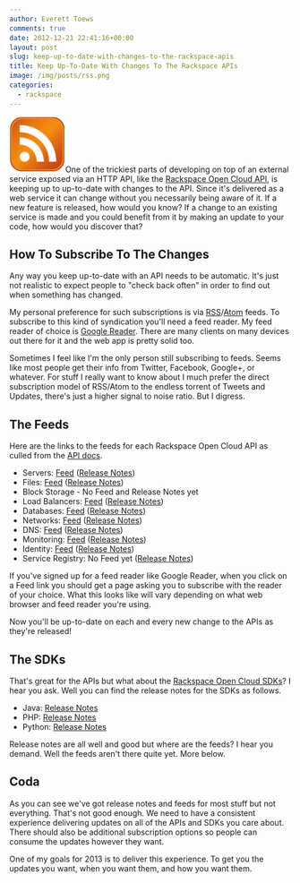```yaml
---
author: Everett Toews
comments: true
date: 2012-12-21 22:41:16+00:00
layout: post
slug: keep-up-to-date-with-changes-to-the-rackspace-apis
title: Keep Up-To-Date With Changes To The Rackspace APIs
image: /img/posts/rss.png
categories:
  - rackspace
---
```


<img class="img-right" src="/img/posts/rss.png"/>One of the trickiest parts of developing on top of an external service exposed via an HTTP API, like the [Rackspace Open Cloud API](docs.rackspace.com/api/), is keeping up to up-to-date with changes to the API. Since it's delivered as a web service it can change without you necessarily being aware of it. If a new feature is released, how would you know? If a change to an existing service is made and you could benefit from it by making an update to your code, how would you discover that?

<!--more-->

## How To Subscribe To The Changes

Any way you keep up-to-date with an API needs to be automatic. It's just not realistic to expect people to "check back often" in order to find out when something has changed.

My personal preference for such subscriptions is via [RSS](http://en.wikipedia.org/wiki/RSS)/[Atom](http://en.wikipedia.org/wiki/Atom_(standard)) feeds. To subscribe to this kind of syndication you'll need a feed reader. My feed reader of choice is [Google Reader](http://www.google.com/reader). There are many clients on many devices out there for it and the web app is pretty solid too.

Sometimes I feel like I'm the only person still subscribing to feeds. Seems like most people get their info from Twitter, Facebook, Google+, or whatever. For stuff I really want to know about I much prefer the direct subscription model of RSS/Atom to the endless torrent of Tweets and Updates, there's just a higher signal to noise ratio. But I digress.

## The Feeds

Here are the links to the feeds for each Rackspace Open Cloud API as culled from the [API docs](http://docs.rackspace.com/api/).

  * Servers: [Feed](http://docs.rackspace.com/servers/api/v2/cs-releasenotes/atom.xml) ([Release Notes](http://docs.rackspace.com/servers/api/v2/cs-releasenotes/content/ch_preface.html))
  * Files: [Feed](http://docs.rackspace.com/files/api/v1/cf-releasenotes/atom.xml) ([Release Notes](http://docs.rackspace.com/files/api/v1/cf-releasenotes/content/Dec05.html))
  * Block Storage - No Feed and Release Notes yet
  * Load Balancers: [Feed](http://docs.rackspace.com/loadbalancers/api/v1.0/clb-releasenotes/atom.xml) ([Release Notes](http://docs.rackspace.com/loadbalancers/api/v1.0/clb-releasenotes/content/doc_change_history.html))
  * Databases: [Feed](http://docs.rackspace.com/cdb/api/v1.0/cdb-releasenotes/atom.xml) ([Release Notes](http://docs.rackspace.com/cdb/api/v1.0/cdb-releasenotes/content/doc_change_history.html))
  * Networks: [Feed](http://docs.rackspace.com/servers/api/v2/cn-releasenotes/atom.xml) ([Release Notes](http://docs.rackspace.com/servers/api/v2/cn-releasenotes/content/ch_preface.html))
  * DNS: [Feed](http://docs.rackspace.com/cdns/api/v1.0/cdns-releasenotes/atom.xml) ([Release Notes](http://docs.rackspace.com/cdns/api/v1.0/cdns-releasenotes/content/doc_change_history.html))
  * Monitoring: [Feed](http://docs.rackspace.com/cm/api/v1.0/cm-releasenotes/atom.xml) ([Release Notes](http://docs.rackspace.com/cm/api/v1.0/cm-releasenotes/content/cmv1.0.a.html))
  * Identity: [Feed](http://docs.rackspace.com/auth/api/v2.0/auth-client-devguide/atom.xml) ([Release Notes](http://docs.rackspace.com/auth/api/v2.0/auth-client-devguide/content/Release_Notes-d1e140.html))
  * Service Registry: No Feed yet ([Release Notes](http://docs.rackspace.com/rsr/api/v1.0/sr-devguide/content/release-notes.html))

If you've signed up for a feed reader like Google Reader, when you click on a Feed link you should get a page asking you to subscribe with the reader of your choice. What this looks like will vary depending on what web browser and feed reader you're using.

Now you'll be up-to-date on each and every new change to the APIs as they're released!

## The SDKs

That's great for the APIs but what about the [Rackspace Open Cloud SDKs](http://docs.rackspace.com/sdks/guide/content/intro.html)? I hear you ask. Well you can find the release notes for the SDKs as follows.

  * Java: [Release Notes](http://www.jclouds.org/documentation/releasenotes/)
  * PHP: [Release Notes](https://github.com/rackspace/php-opencloud/blob/master/RELEASENOTES.md)
  * Python: [Release Notes](https://github.com/rackspace/pyrax/blob/master/RELEASENOTES.md)

Release notes are all well and good but where are the feeds? I hear you demand. Well the feeds aren't there quite yet. More below.

## Coda

As you can see we've got release notes and feeds for most stuff but not everything. That's not good enough. We need to have a consistent experience delivering updates on all of the APIs and SDKs you care about. There should also be additional subscription options so people can consume the updates however they want.

One of my goals for 2013 is to deliver this experience. To get you the updates you want, when you want them, and how you want them.
